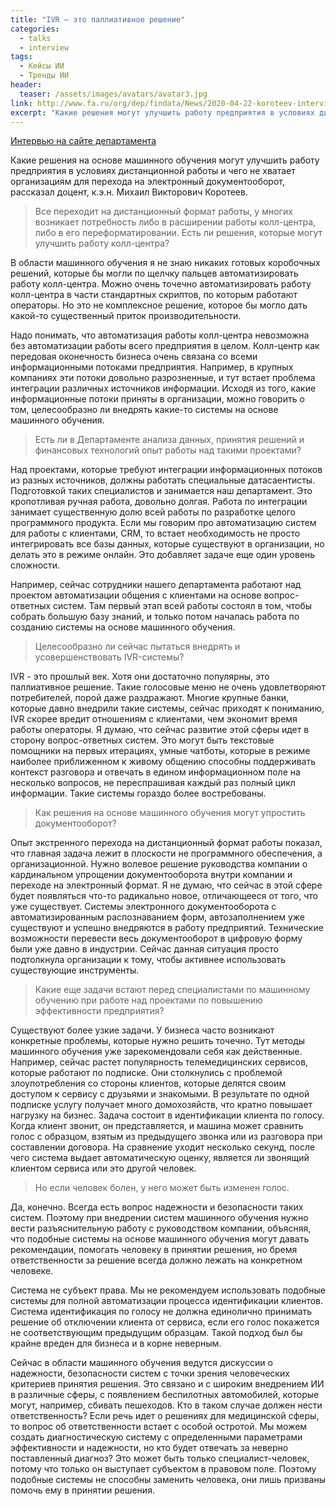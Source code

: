 ```yaml
---
title: "IVR – это паллиативное решение"
categories:
  - talks
  - interview
tags:
  - Кейсы ИИ
  - Тренды ИИ
header:
  teaser: /assets/images/avatars/avatar3.jpg
link: http://www.fa.ru/org/dep/findata/News/2020-04-22-koroteev-interview2.aspx?fbclid=IwAR1-OG3z3tK3008uT_E-OTBRPCE4rwPlV5CF_dPXXOw1eDf5Dh2ZyUnbb7E
excerpt: "Какие решения могут улучшить работу предприятия в условиях дистанционной работы и чего не хватает организациям рассказал доцент, к.э.н. М.В. Коротеев."
---
```


[Интервью на сайте департамента](http://www.fa.ru/org/dep/findata/News/2020-04-22-koroteev-interview2.aspx?fbclid=IwAR1-OG3z3tK3008uT_E-OTBRPCE4rwPlV5CF_dPXXOw1eDf5Dh2ZyUnbb7E)


​Какие решения на основе машинного обучения могут улучшить работу предприятия в условиях дистанционной работы и чего не хватает организациям для перехода на электронный документооборот, рассказал доцент, к.э.н. Михаил Викторович Коротеев.

> Все переходит на дистанционный формат работы, у многих возникает потребность либо в расширении работы колл-центра, либо в его переформатировании. Есть ли решения, которые могут улучшить работу колл-центра?

В области машинного обучения я не знаю никаких готовых коробочных решений, которые бы могли по щелчку пальцев автоматизировать работу колл-центра. Можно очень точечно автоматизировать работу колл-центра в части стандартных скриптов, по которым работают операторы. Но это не комплексное решение, которое бы могло дать какой-то существенный приток производительности.

Надо понимать, что автоматизация работы колл-центра невозможна без автоматизации работы всего предприятия в целом. Колл-центр как передовая оконечность бизнеса очень связана со всеми информационными потоками предприятия. Например, в крупных компаниях эти потоки довольно разрозненные, и тут встает проблема интеграции различных источников информации. Исходя из того, какие информационные потоки приняты в организации, можно говорить о том, целесообразно ли внедрять какие-то системы на основе машинного обучения.

> Есть ли в Департаменте анализа данных, принятия решений и финансовых технологий опыт работы над такими проектами?

Над проектами, которые требуют интеграции информационных потоков из разных источников, должны работать специальные датасаентисты. Подготовкой таких специалистов и занимается наш департамент. Это кропотливая ручная работа, довольно долгая. Работа по интеграции занимает существенную долю всей работы по разработке целого программного продукта. Если мы говорим про автоматизацию систем для работы с клиентами, CRM, то встает необходимость не просто интегрировать все базы данных, которые существуют в организации, но делать это в режиме онлайн. Это добавляет задаче еще один уровень сложности.

Например, сейчас сотрудники нашего департамента работают над проектом автоматизации общения с клиентами на основе вопрос-ответных систем. Там первый этап всей работы состоял в том, чтобы собрать большую базу знаний, и только потом началась работа по созданию системы на основе машинного обучения.

> Целесообразно ли сейчас пытаться внедрять и усовершенствовать IVR-системы?

IVR - это прошлый век. Хотя они достаточно популярны, это паллиативное решение. Такие голосовые меню не очень удовлетворяют потребителей, порой даже раздражают. Многие крупные банки, которые давно внедрили такие системы, сейчас приходят к пониманию, IVR скорее вредит отношениям с клиентами, чем экономит время работы операторы. Я думаю, что сейчас развитие этой сферы идет в сторону вопрос-ответных систем. Это могут быть текстовые помощники на первых итерациях, умные чатботы, которые в режиме наиболее приближенном к живому общению способны поддерживать контекст разговора и отвечать в едином информационном поле на несколько вопросов, не переспрашивая каждый раз полный цикл информации. Такие системы гораздо более востребованы.

> Как решения на основе машинного обучения могут упростить документооборот?

Опыт экстренного перехода на дистанционный формат работы показал, что главная задача лежит в плоскости не программного обеспечения, а организационной. Нужно волевое решение руководства компании о кардинальном упрощении документооборота внутри компании и переходе на электронный формат. Я не думаю, что сейчас в этой сфере будет появляться что-то радикально новое, отличающееся от того, что уже существует. Системы электронного документооборота с автоматизированным распознаванием форм, автозаполнением уже существуют и успешно внедряются в работу предприятий. Технические возможности перевести весь документооборот в цифровую форму были уже давно в индустрии. Сейчас данная ситуация просто подтолкнула организации к тому, чтобы активнее использовать существующие инструменты.

> Какие еще задачи встают перед специалистами по машинному обучению при работе над проектами по повышению эффективности предприятия?

Существуют более узкие задачи. У бизнеса часто возникают конкретные проблемы, которые нужно решить точечно. Тут методы машинного обучения уже зарекомендовали себя как действенные. Например, сейчас растет популярность телемедицинских сервисов, которые работают по подписке. Они столкнулись с проблемой злоупотребления со стороны клиентов, которые делятся своим доступом к сервису с друзьями и знакомыми. В результате по одной подписке услугу получает много домохозяйств, что кратно повышает нагрузку на бизнес. Задача состоит в идентификации клиента по голосу. Когда клиент звонит, он представляется, и машина может сравнить голос с образцом, взятым из предыдущего звонка или из разговора при составлении договора. На сравнение уходит несколько секунд, после чего система выдает автоматическую оценку, является ли звонящий клиентом сервиса или это другой человек.

> Но если человек болен, у него может быть изменен голос.

Да, конечно. Всегда есть вопрос надежности и безопасности таких систем. Поэтому при внедрении систем машинного обучения нужно вести разъяснительную работу с руководством компании, объясняя, что подобные системы на основе машинного обучения могут давать рекомендации, помогать человеку в принятии решения, но бремя ответственности за решение всегда должно лежать на конкретном человеке.

Система не субъект права. Мы не рекомендуем использовать подобные системы для полной автоматизации процесса идентификации клиентов. Система идентификация по голосу не должна единолично принимать решение об отключении клиента от сервиса, если его голос покажется не соответствующим предыдущим образцам. Такой подход был бы крайне вреден для бизнеса и в корне неверным.

Сейчас в области машинного обучения ведутся дискуссии о надежности, безопасности систем с точки зрения человеческих критериев принятия решения. Это связано и с широким внедрением ИИ в различные сферы, с появлением беспилотных автомобилей, которые могут, например, сбивать пешеходов. Кто в таком случае должен нести ответственность? Если речь идет о решениях для медицинской сферы, то вопрос об ответственности встает с особой остротой. Мы можем создать диагностическую систему с определенными параметрами эффективности и надежности, но кто будет отвечать за неверно поставленный диагноз? Это может быть только специалист-человек, потому что только он выступает субъектом в правовом поле. Поэтому подобные системы не способны заменить человека, они лишь призваны помочь ему в принятии решения. 